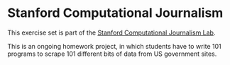# Stanford Computational Journalism
This exercise set is part of the [Stanford Computational Journalism Lab](http://cjlab.stanford.edu).

This is an ongoing homework project, in which students have to write 101 programs to scrape 101 different bits of data from US government sites.
